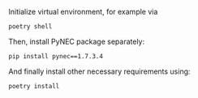 Initialize virtual environment, for example via
```shell
poetry shell
```
Then, install PyNEC package separately: 
```shell
pip install pynec==1.7.3.4
```
And finally install other necessary requirements using:
```shell
poetry install
```